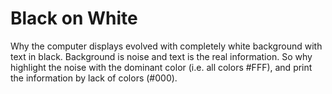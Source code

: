 Black on White
===
Why the computer displays evolved with completely white background with text in black. Background is noise and text is the real information. So why highlight the noise with the dominant color (i.e. all colors \#FFF), and print the information by lack of colors (\#000).

